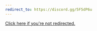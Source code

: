 ```yaml
---
redirect_to: https://discord.gg/5F5dP6u
---
```


[Click here if you're not redirected.](https://discord.gg/5F5dP6u)